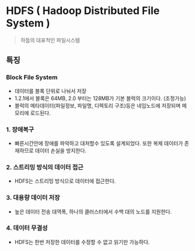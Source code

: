# HDFS ( Hadoop Distributed File System )

> 하둡의 대표적인 파일시스템

## 특징

### Block File System

- 데이터를 블록 단위로 나눠서 저장
- 1.2.1에서 블록은 64MB, 2.0 부터는 128MB가 기본 블럭의 크기이다. (조정가능)
- 블럭의 메타데이터(파일정보, 파일명, 디렉토리 구조)등은 네임노드에 저장되며 메모리에 로드된다.


### 1. 장애복구
- 빠른시간안에 장애를 파악하고 대처할수 있도록 설계되었다. 또한 복제 데이터가 존재하므로 데이터 손실을 방지한다.

### 2. 스트리밍 방식의 데이터 접근
- HDFS는 스트리밍 방식으로 데이터에 접근한다.

### 3. 대용량 데이터 저장
- 높은 데이터 전송 대역폭, 하나의 클러스터에서 수백 대의 노드를 지원한다.

### 4. 데이터 무결성
- HDFS는 한번 저장한 데이터를 수정할 수 없고 읽기만 가능하다.


